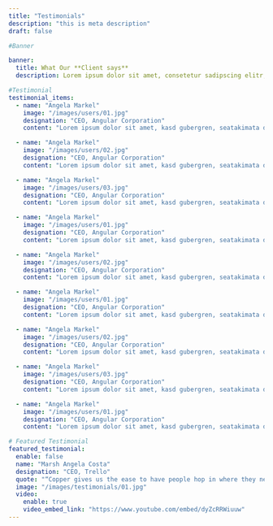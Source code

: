 ```yaml
---
title: "Testimonials"
description: "this is meta description"
draft: false

#Banner

banner:
  title: What Our **Client says**
  description: Lorem ipsum dolor sit amet, consetetur sadipscing elitr, sed diam nonumy eirmod tempor invidunt ut labore et dolore magna aliquyam erat sed.

#Testimonial
testimonial_items:
  - name: "Angela Markel"
    image: "/images/users/01.jpg"
    designation: "CEO, Angular Corporation"
    content: "Lorem ipsum dolor sit amet, kasd gubergren, seatakimata dolores et rebum stetclita"

  - name: "Angela Markel"
    image: "/images/users/02.jpg"
    designation: "CEO, Angular Corporation"
    content: "Lorem ipsum dolor sit amet, kasd gubergren, seatakimata dolores et rebum stetclita"

  - name: "Angela Markel"
    image: "/images/users/03.jpg"
    designation: "CEO, Angular Corporation"
    content: "Lorem ipsum dolor sit amet, kasd gubergren, seatakimata dolores et rebum stetclita"

  - name: "Angela Markel"
    image: "/images/users/01.jpg"
    designation: "CEO, Angular Corporation"
    content: "Lorem ipsum dolor sit amet, kasd gubergren, seatakimata dolores et rebum stetclita"

  - name: "Angela Markel"
    image: "/images/users/02.jpg"
    designation: "CEO, Angular Corporation"
    content: "Lorem ipsum dolor sit amet, kasd gubergren, seatakimata dolores et rebum stetclita"

  - name: "Angela Markel"
    image: "/images/users/01.jpg"
    designation: "CEO, Angular Corporation"
    content: "Lorem ipsum dolor sit amet, kasd gubergren, seatakimata dolores et rebum stetclita"

  - name: "Angela Markel"
    image: "/images/users/02.jpg"
    designation: "CEO, Angular Corporation"
    content: "Lorem ipsum dolor sit amet, kasd gubergren, seatakimata dolores et rebum stetclita"

  - name: "Angela Markel"
    image: "/images/users/03.jpg"
    designation: "CEO, Angular Corporation"
    content: "Lorem ipsum dolor sit amet, kasd gubergren, seatakimata dolores et rebum stetclita"

  - name: "Angela Markel"
    image: "/images/users/01.jpg"
    designation: "CEO, Angular Corporation"
    content: "Lorem ipsum dolor sit amet, kasd gubergren, seatakimata dolores et rebum stetclita"

# Featured Testimonial
featured_testimonial:
  enable: false
  name: "Marsh Angela Costa"
  designation: "CEO, Trello"
  quote: "“Copper gives us the ease to have people hop in where they need to, to get to a customer resolution really quickly.”"
  image: "/images/testimonials/01.jpg"
  video:
    enable: true
    video_embed_link: "https://www.youtube.com/embed/dyZcRRWiuuw"
---
```

